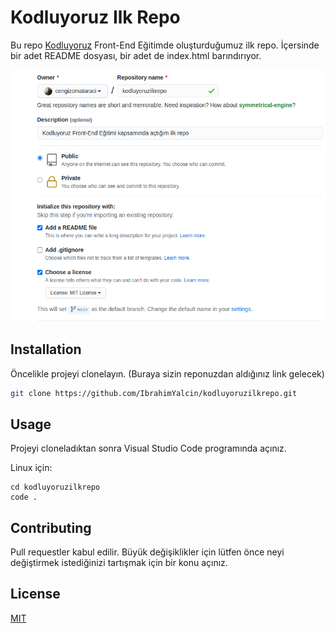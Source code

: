 # Kodluyoruz Ilk Repo

Bu repo [Kodluyoruz](https://www.kodluyoruz.org) Front-End Eğitimde oluşturduğumuz ilk repo. İçersinde bir adet README dosyası, bir adet de index.html barındırıyor.  

![Image](https://github.com/Kodluyoruz/taskforce/blob/main/git/odev1/figures/github.png?raw=true)

## Installation

 Öncelikle projeyi clonelayın. (Buraya sizin reponuzdan aldığınız link gelecek)

```bash
git clone https://github.com/IbrahimYalcin/kodluyoruzilkrepo.git
```

## Usage

Projeyi cloneladıktan sonra Visual Studio Code programında açınız.  

Linux için:

```linux
cd kodluyoruzilkrepo
code .
```

## Contributing

Pull requestler kabul edilir. Büyük değişiklikler için lütfen önce neyi değiştirmek istediğinizi tartışmak için bir konu açınız.

## License

[MIT](https://choosealicense.com/licenses/mit/)